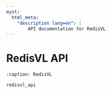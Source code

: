 ```yaml
---
myst:
  html_meta:
    "description lang=en": |
        API documentation for RedisVL
---
```


# RedisVL API

```{toctree}
:caption: RedisVL

redisvl_api
```

